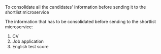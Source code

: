 To consolidate all the candidates' information before sending it to the shortlist microservice

The information that has to be consolidated before sending to the shortlist microservice:
1. CV
2. Job application
3. English test score

